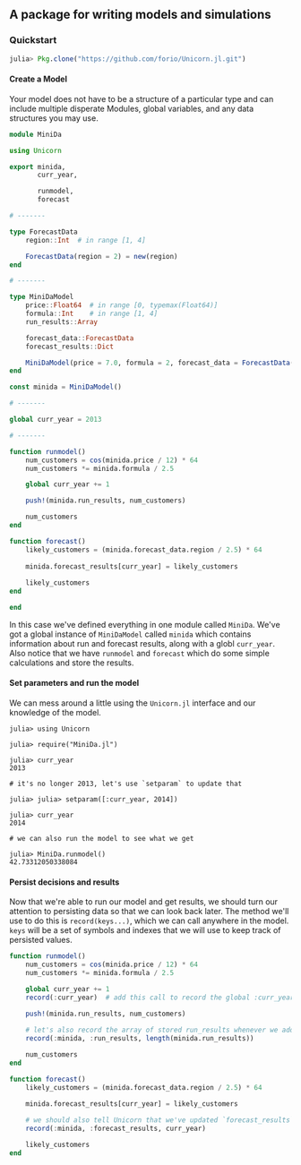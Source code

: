 ## A package for writing models and simulations

### Quickstart

```julia
julia> Pkg.clone("https://github.com/forio/Unicorn.jl.git")
```


#### Create a Model

Your model does not have to be a structure of a particular type and can include multiple disperate Modules, global variables, and any data structures you may use.

```julia
module MiniDa

using Unicorn

export minida,
       curr_year,

       runmodel,
       forecast

# -------

type ForecastData
    region::Int  # in range [1, 4]

    ForecastData(region = 2) = new(region)
end

# -------

type MiniDaModel
    price::Float64  # in range [0, typemax(Float64)]
    formula::Int    # in range [1, 4]
    run_results::Array

    forecast_data::ForecastData
    forecast_results::Dict

    MiniDaModel(price = 7.0, formula = 2, forecast_data = ForecastData()) = new(price, formula, Any[], forecast_data, Dict())
end

const minida = MiniDaModel()

# -------

global curr_year = 2013

# -------

function runmodel()
    num_customers = cos(minida.price / 12) * 64
    num_customers *= minida.formula / 2.5

    global curr_year += 1

    push!(minida.run_results, num_customers)

    num_customers
end

function forecast()
    likely_customers = (minida.forecast_data.region / 2.5) * 64
    
    minida.forecast_results[curr_year] = likely_customers    
    
    likely_customers
end

end
```

In this case we've defined everything in one module called `MiniDa`. We've got a global instance of `MiniDaModel` called `minida` which contains information about run and forecast results, along with a globl `curr_year`. Also notice that we have `runmodel` and `forecast` which do some simple calculations and store the results.

#### Set parameters and run the model

We can mess around a little using the `Unicorn.jl` interface and our knowledge of the model.

```
julia> using Unicorn

julia> require("MiniDa.jl")

julia> curr_year
2013

# it's no longer 2013, let's use `setparam` to update that

julia> julia> setparam([:curr_year, 2014])

julia> curr_year
2014

# we can also run the model to see what we get

julia> MiniDa.runmodel()
42.73312050338084
```

#### Persist decisions and results

Now that we're able to run our model and get results, we should turn our attention to persisting data so that we can look back later. The method we'll use to do this is `record(keys...)`, which we can call anywhere in the model. `keys` will be a set of symbols and indexes that we will use to keep track of persisted values.

```julia
function runmodel()
    num_customers = cos(minida.price / 12) * 64
    num_customers *= minida.formula / 2.5

    global curr_year += 1
    record(:curr_year)  # add this call to record the global :curr_year value

    push!(minida.run_results, num_customers)
    
    # let's also record the array of stored run_results whenever we add a new one
    record(:minida, :run_results, length(minida.run_results))

    num_customers
end

function forecast()
    likely_customers = (minida.forecast_data.region / 2.5) * 64

    minida.forecast_results[curr_year] = likely_customers
    
    # we should also tell Unicorn that we've updated `forecast_results` whenever we change it
    record(:minida, :forecast_results, curr_year)

    likely_customers
end
```
